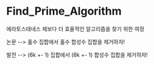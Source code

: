 # Find_Prime_Algorithm

에라토스테네스 체보다 더 효율적인 알고리즘을 찾기 위한 여정

논문 --> 홀수 집합에서 홀수 합성수 집합을 제거하자!

발전 --> (6k +- 1) 집합에서 (6k +- 1) 합성수 집합을 제거하자!
